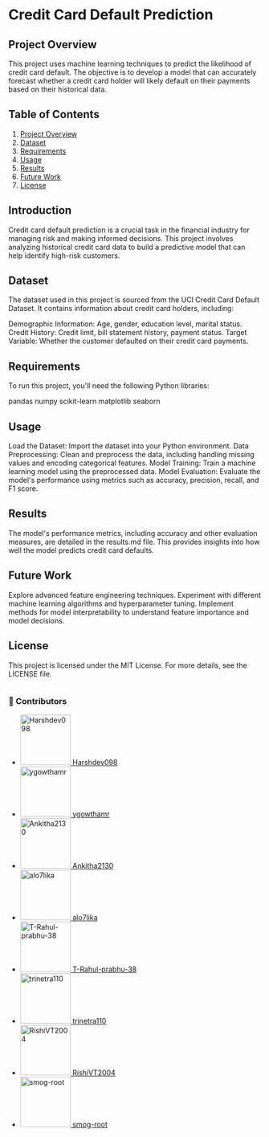 # Credit Card Default Prediction
## Project Overview
This project uses machine learning techniques to predict the likelihood of credit card default. The objective is to develop a model that can accurately forecast whether a credit card holder will likely default on their payments based on their historical data.
## Table of Contents
1. [Project Overview](#project-overview)
2. [Dataset](#dataset)
3. [Requirements](#requirements)
4. [Usage](#usage)
5. [Results](#results)
6. [Future Work](#future-work)
7. [License](#license)
## Introduction
Credit card default prediction is a crucial task in the financial industry for managing risk and making informed decisions. This project involves analyzing historical credit card data to build a predictive model that can help identify high-risk customers.

## Dataset
The dataset used in this project is sourced from the UCI Credit Card Default Dataset. It contains information about credit card holders, including:

Demographic Information: Age, gender, education level, marital status.
Credit History: Credit limit, bill statement history, payment status.
Target Variable: Whether the customer defaulted on their credit card payments.
## Requirements
To run this project, you'll need the following Python libraries:

pandas
numpy
scikit-learn
matplotlib
seaborn

## Usage
Load the Dataset: Import the dataset into your Python environment.
Data Preprocessing: Clean and preprocess the data, including handling missing values and encoding categorical features.
Model Training: Train a machine learning model using the preprocessed data.
Model Evaluation: Evaluate the model's performance using metrics such as accuracy, precision, recall, and F1 score.
## Results
The model's performance metrics, including accuracy and other evaluation measures, are detailed in the results.md file. This provides insights into how well the model predicts credit card defaults.

## Future Work
Explore advanced feature engineering techniques.
Experiment with different machine learning algorithms and hyperparameter tuning.
Implement methods for model interpretability to understand feature importance and model decisions.
## License
This project is licensed under the MIT License. For more details, see the LICENSE file.


<div style="overflow: hidden; width: 100%; max-width: 600px; margin: auto;">
    <div style="display: flex; transition: transform 0.5s ease;">
        <div style="min-width: 100%;">
            <h3>🌟 Contributors</h3>
            <ul>
                <li>
                    <a href="https://github.com/Harshdev098">
                        <img src="https://github.com/Harshdev098.png?size=100" alt="Harshdev098" width="100">
                        Harshdev098
                    </a>
                </li>
                <li>
                    <a href="https://github.com/ygowthamr">
                        <img src="https://github.com/ygowthamr.png?size=100" alt="ygowthamr" width="100">
                        ygowthamr
                    </a>
                </li>
                <li>
                    <a href="https://github.com/Ankitha2130">
                        <img src="https://github.com/Ankitha2130.png?size=100" alt="Ankitha2130" width="100">
                        Ankitha2130
                    </a>
                </li>
                <li>
                    <a href="https://github.com/alo7lika">
                        <img src="https://github.com/alo7lika.png?size=100" alt="alo7lika" width="100">
                        alo7lika
                    </a>
                </li>
                <li>
                    <a href="https://github.com/T-Rahul-prabhu-38">
                        <img src="https://github.com/T-Rahul-prabhu-38.png?size=100" alt="T-Rahul-prabhu-38" width="100">
                        T-Rahul-prabhu-38
                    </a>
                </li>
                <li>
                    <a href="https://github.com/trinetra110">
                        <img src="https://github.com/trinetra110.png?size=100" alt="trinetra110" width="100">
                        trinetra110
                    </a>
                </li>
                <li>
                    <a href="https://github.com/RishiVT2004">
                        <img src="https://github.com/RishiVT2004.png?size=100" alt="RishiVT2004" width="100">
                        RishiVT2004
                    </a>
                </li>
                <li>
                    <a href="https://github.com/smog-root">
                        <img src="https://github.com/smog-root.png?size=100" alt="smog-root" width="100">
                        smog-root
                    </a>
                </li>
            </ul>
        </div>
    </div>
</div>

<script>
    let currentIndex = 0;
    const slides = document.querySelectorAll('div > div > ul > li');
    
    function showSlide(index) {
        const totalSlides = slides.length;
        if (index >= totalSlides) currentIndex = 0;
        if (index < 0) currentIndex = totalSlides - 1;
        const offset = -currentIndex * 100;
        slides.forEach((slide, idx) => {
            slide.style.transform = `translateX(${offset}%)`;
        });
    }

    setInterval(() => {
        currentIndex++;
        showSlide(currentIndex);
    }, 3000); // Change slide every 3 seconds
</script>

